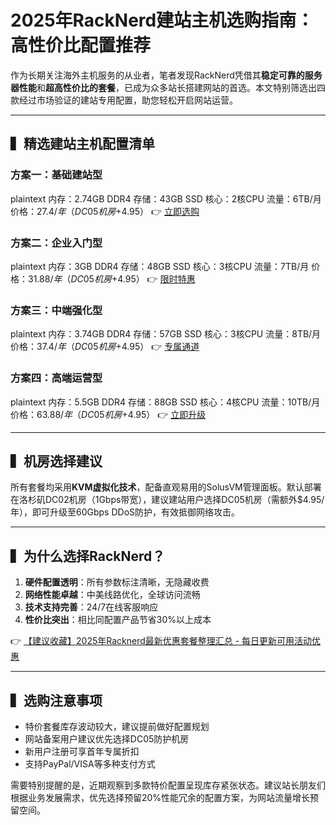 # 2025年RackNerd建站主机选购指南：高性价比配置推荐

作为长期关注海外主机服务的从业者，笔者发现RackNerd凭借其**稳定可靠的服务器性能**和**超高性价比的套餐**，已成为众多站长搭建网站的首选。本文特别筛选出四款经过市场验证的建站专用配置，助您轻松开启网站运营。

---

## ▍精选建站主机配置清单

### 方案一：基础建站型
plaintext
内存：2.74GB DDR4
存储：43GB SSD
核心：2核CPU
流量：6TB/月
价格：$27.4/年（DC05机房+$4.95）
👉 [立即选购](https://bit.ly/Rack_Nerd)

### 方案二：企业入门型
plaintext
内存：3GB DDR4
存储：48GB SSD
核心：3核CPU
流量：7TB/月
价格：$31.88/年（DC05机房+$4.95）
👉 [限时特惠](https://bit.ly/Rack_Nerd)

### 方案三：中端强化型
plaintext
内存：3.74GB DDR4
存储：57GB SSD
核心：3核CPU
流量：8TB/月
价格：$37.4/年（DC05机房+$4.95）
👉 [专属通道](https://bit.ly/Rack_Nerd)

### 方案四：高端运营型
plaintext
内存：5.5GB DDR4
存储：88GB SSD
核心：4核CPU
流量：10TB/月
价格：$63.88/年（DC05机房+$4.95）
👉 [立即升级](https://bit.ly/Rack_Nerd)

---

## ▍机房选择建议
所有套餐均采用**KVM虚拟化技术**，配备直观易用的SolusVM管理面板。默认部署在洛杉矶DC02机房（1Gbps带宽），建议建站用户选择DC05机房（需额外$4.95/年），即可升级至60Gbps DDoS防护，有效抵御网络攻击。

---

## ▍为什么选择RackNerd？
1. **硬件配置透明**：所有参数标注清晰，无隐藏收费
2. **网络性能卓越**：中美线路优化，全球访问流畅
3. **技术支持完善**：24/7在线客服响应
4. **性价比突出**：相比同配置产品节省30%以上成本

👉 [【建议收藏】2025年Racknerd最新优惠套餐整理汇总 - 每日更新可用活动优惠](https://bit.ly/Rack_Nerd)

---

## ▍选购注意事项
- 特价套餐库存波动较大，建议提前做好配置规划
- 网站备案用户建议优先选择DC05防护机房
- 新用户注册可享首年专属折扣
- 支持PayPal/VISA等多种支付方式

需要特别提醒的是，近期观察到多款特价配置呈现库存紧张状态。建议站长朋友们根据业务发展需求，优先选择预留20%性能冗余的配置方案，为网站流量增长预留空间。